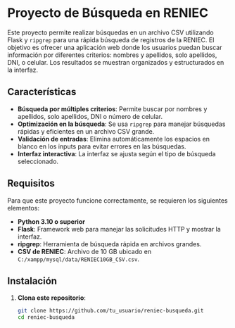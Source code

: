 # Proyecto de Búsqueda en RENIEC

Este proyecto permite realizar búsquedas en un archivo CSV utilizando Flask y `ripgrep` para una rápida búsqueda de registros de la RENIEC. El objetivo es ofrecer una aplicación web donde los usuarios puedan buscar información por diferentes criterios: nombres y apellidos, solo apellidos, DNI, o celular. Los resultados se muestran organizados y estructurados en la interfaz.

## Características

- **Búsqueda por múltiples criterios**: Permite buscar por nombres y apellidos, solo apellidos, DNI o número de celular.
- **Optimización en la búsqueda**: Se usa `ripgrep` para manejar búsquedas rápidas y eficientes en un archivo CSV grande.
- **Validación de entradas**: Elimina automáticamente los espacios en blanco en los inputs para evitar errores en las búsquedas.
- **Interfaz interactiva**: La interfaz se ajusta según el tipo de búsqueda seleccionado.

## Requisitos

Para que este proyecto funcione correctamente, se requieren los siguientes elementos:

- **Python 3.10 o superior**
- **Flask**: Framework web para manejar las solicitudes HTTP y mostrar la interfaz.
- **ripgrep**: Herramienta de búsqueda rápida en archivos grandes.
- **CSV de RENIEC**: Archivo de 10 GB ubicado en `C:/xampp/mysql/data/RENIEC10GB_CSV.csv`.

## Instalación

1. **Clona este repositorio**:
   ```bash
   git clone https://github.com/tu_usuario/reniec-busqueda.git
   cd reniec-busqueda
